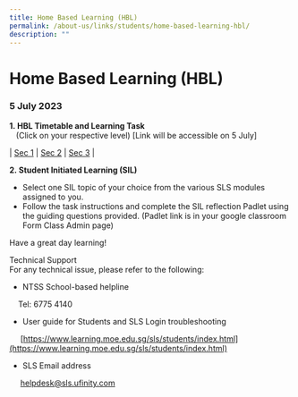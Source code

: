 ```yaml
---
title: Home Based Learning (HBL)
permalink: /about-us/links/students/home-based-learning-hbl/
description: ""
---
```

Home Based Learning (HBL)
=========================

  
### 5 July 2023 
**1. HBL Timetable and Learning Task**   
   (Click on your respective level) \[Link will be accessible on 5 July\]  
	 



| [Sec 1](https://docs.google.com/spreadsheets/d/1hNGESiky0MZXW6PCiimvFa8F8EhQjx-WMENc3GgH-xA/edit#gid=14012182)     | [Sec 2](https://docs.google.com/spreadsheets/d/1Kbh8MSh7dz-UqF3Cf3bq1qGCZmytroCgoNckyNfnlXQ/edit#gid=14012182)     | [Sec 3](https://docs.google.com/spreadsheets/d/1KaEnmxYzEvzq5y5tslFzboNRNrq1BldZ3Zugi_CFmIk/edit#gid=14012182)    |


**2. Student Initiated Learning (SIL)**

*   Select one SIL topic of your choice from the various SLS modules assigned to you.
*   Follow the task instructions and complete the SIL reflection Padlet using the guiding questions provided. (Padlet link is in your google classroom Form Class Admin page)

Have a great day learning!  
  
Technical Support  
For any technical issue, please refer to the following:  

*   NTSS School-based helpline

    Tel: 6775 4140

*   User guide for Students and SLS Login troubleshooting

     [https://www.learning.moe.edu.sg/sls/students/index.html](https://www.learning.moe.edu.sg/sls/students/index.html)  
  

*   SLS Email address

     [helpdesk@sls.ufinity.com](mailto:helpdesk@sls.ufinity.com)
